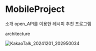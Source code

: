 # MobileProject

소개
open_API를 이용한 레시피 추천 프로그램

architecture

![KakaoTalk_20241201_202950034](https://github.com/user-attachments/assets/c714b5db-0a52-404b-a61d-3f44e3a544d7)
